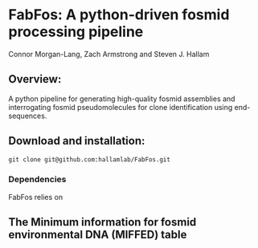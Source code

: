 # FabFos: A python-driven fosmid processing pipeline

Connor Morgan-Lang, Zach Armstrong and Steven J. Hallam

## Overview:

A python pipeline for generating high-quality fosmid assemblies and interrogating fosmid pseudomolecules
 for clone identification using end-sequences.

## Download and installation:

```
git clone git@github.com:hallamlab/FabFos.git
```

### Dependencies

FabFos relies on

## The Minimum information for fosmid environmental DNA (MIFFED) table

